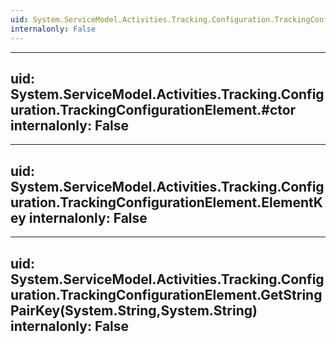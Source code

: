 ```yaml
---
uid: System.ServiceModel.Activities.Tracking.Configuration.TrackingConfigurationElement
internalonly: False
---
```


---
uid: System.ServiceModel.Activities.Tracking.Configuration.TrackingConfigurationElement.#ctor
internalonly: False
---

---
uid: System.ServiceModel.Activities.Tracking.Configuration.TrackingConfigurationElement.ElementKey
internalonly: False
---

---
uid: System.ServiceModel.Activities.Tracking.Configuration.TrackingConfigurationElement.GetStringPairKey(System.String,System.String)
internalonly: False
---
